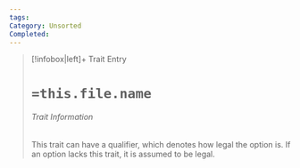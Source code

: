 ```yaml
---
tags: 
Category: Unsorted
Completed:
---
```

> [!infobox|left]+ Trait Entry
> # `=this.file.name`
> ###### Trait Information
> This trait can have a qualifier, which denotes how legal the option is. If an option lacks this trait, it is assumed to be legal. 
